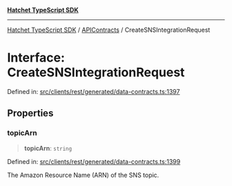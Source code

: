 [**Hatchet TypeScript SDK**](../../../../README.md)

***

[Hatchet TypeScript SDK](../../../../README.md) / [APIContracts](../README.md) / CreateSNSIntegrationRequest

# Interface: CreateSNSIntegrationRequest

Defined in: [src/clients/rest/generated/data-contracts.ts:1397](https://github.com/hatchet-dev/hatchet/blob/0288a24f2e9f14787135b399bd47182f4d1260d9/sdks/typescript/src/clients/rest/generated/data-contracts.ts#L1397)

## Properties

### topicArn

> **topicArn**: `string`

Defined in: [src/clients/rest/generated/data-contracts.ts:1399](https://github.com/hatchet-dev/hatchet/blob/0288a24f2e9f14787135b399bd47182f4d1260d9/sdks/typescript/src/clients/rest/generated/data-contracts.ts#L1399)

The Amazon Resource Name (ARN) of the SNS topic.
